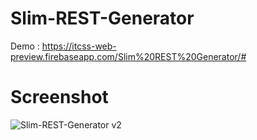 # Slim-REST-Generator

Demo : https://itcss-web-preview.firebaseapp.com/Slim%20REST%20Generator/#

# Screenshot
![Slim-REST-Generator v2](https://user-images.githubusercontent.com/24679901/31617369-34c35e40-b2b9-11e7-99f8-d7bab0af0421.png)
